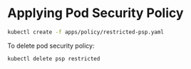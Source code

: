 
Applying Pod Security Policy
============================
```bash
kubectl create -f apps/policy/restricted-psp.yaml
```
To delete pod security policy:
```bash
kubectl delete psp restricted
```
